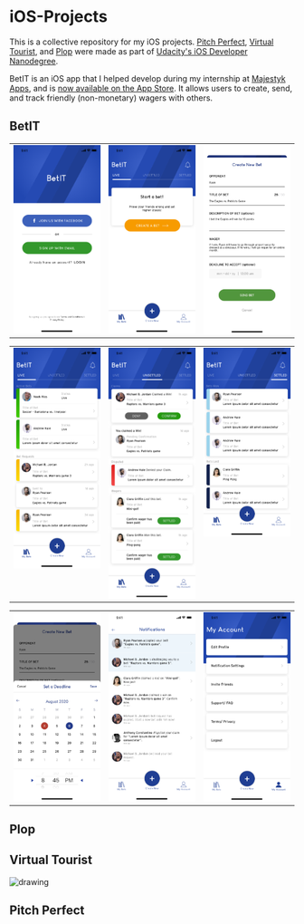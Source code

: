# iOS-Projects

This is a collective repository for my iOS projects. [Pitch Perfect](https://github.com/jmg764/iOS-Projects/tree/master/Pitch%20Perfect), [Virtual Tourist](https://github.com/jmg764/iOS-Projects/tree/master/Virtual%20Tourist), and [Plop](https://github.com/jmg764/iOS-Projects/tree/master/Plop) were made as part of [Udacity's iOS Developer Nanodegree](https://www.udacity.com/course/ios-developer-nanodegree--nd003).

BetIT is an iOS app that I helped develop during my internship at [Majestyk Apps](https://www.majestykapps.com), and is [now available on the App Store](https://apps.apple.com/us/app/betit/id1483328662). It allows users to create, send, and track friendly (non-monetary) wagers with others.

## BetIT

<table>
  <tr>
    <td valign="top"><img src="images/landing.png" width="225"></td>
    <td valign="top"><img src="images/start_a_bet.png" width="225"></td>
    <td valign="top"><img src="images/edit_new_bet.png" width="225"></td>
  </tr>
 </table>
 
 <table>
  <tr>
    <td valign="top"><img src="images/live_bets.png" width="225"></td>
    <td valign="top"><img src="images/unsettled_bets.png" width="225"></td>
    <td valign="top"><img src="images/settled_bets.png" width="225"></td>
  </tr>
 </table>
 
 <table>
  <tr>
    <td valign="top"><img src="images/set_deadline.png" width="225"></td>
    <td valign="top"><img src="images/notifications.png" width="225"></td>
    <td valign="top"><img src="images/my_account.png" width="225"></td>
  </tr>
 </table>
 

## Plop

## Virtual Tourist

<img src="images/virtual_tourist_demo.gif"  alt="drawing" width="225"/>

## Pitch Perfect


